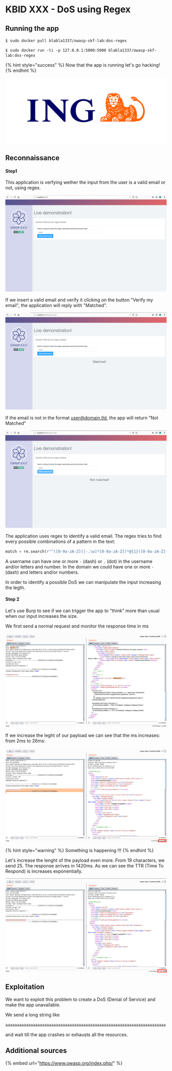 # KBID XXX - DoS using Regex

## Running the app

```
$ sudo docker pull blabla1337/owasp-skf-lab:dos-regex
```

```text
$ sudo docker run -ti -p 127.0.0.1:5000:5000 blabla1337/owasp-skf-lab:dos-regex
```

{% hint style="success" %}
 Now that the app is running let's go hacking!
{% endhint %}

![Docker Image and write-up thanks to ING!](.gitbook/assets/ing_primary_logo.png)

## Reconnaissance

#### Step1

This application is verfying wether the input from the user is a valid email or not, using regex.  

![](.gitbook/assets/regex1.png)

If we insert a valid email and verify it clicking on the button "Verify my email", the application will reply with "Matched".

![](.gitbook/assets/regex2.png)

If the email is not in the format user@domain.tld, the app will return "Not Matched"

![](.gitbook/assets/regex3.png)

The application uses regex to identify a valid email. The regex tries to find every possible combinations of a pattern in the text:

```python 
match = re.search(r"^([0-9a-zA-Z]([-.\w]*[0-9a-zA-Z])*@{1}([0-9a-zA-Z][-\w]*[0-9a-zA-Z]\.)+[a-zA-Z]{2,9})$", str(email))
```

A username can have one or more `-` (dash) or `.` (dot) in the username and/or letters and number. In the domain we could have one or more `-` (dash) and letters and/or numbers. 
 
In order to identify a possible DoS we can manipulate the input increasing the legth.

#### Step 2

Let's use Burp to see if we can trigger the app to "think" more than usual when our input increases the size. 

We first send a normal request and monitor the response time in ms


![](.gitbook/assets/regex4.png)

If we increase the leght of our payload we can see that the ms increases: from 2ms to 26ms: 


![](.gitbook/assets/regex6.png)

{% hint style="warning" %}
 Something is happening !!!
{% endhint %}

Let's increase the lenght of the payload even more. From 19 characters, we send 25. The response arrives in 1420ms. As we can see the TTR (Time To Respond) is increases exponentially.

![](.gitbook/assets/regex7.png)

## Exploitation

We want to exploit this problem to create a DoS (Denial of Service) and make the app unavailable. 

We send a long string like

`aaaaaaaaaaaaaaaaaaaaaaaaaaaaaaaaaaaaaaaaaaaaaaaaaaaaaaaaaaaaaaaaaaaaaa`

and wait till the app crashes or exhausts all the resources.

## Additional sources

{% embed url="https://www.owasp.org/index.php/" %}


